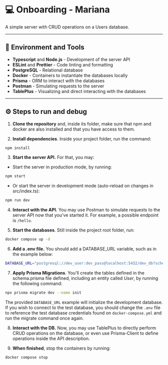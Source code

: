 # 💻 Onboarding - Mariana

A simple server with CRUD operations on a Users database.

---

## 🔬 Environment and Tools

- **Typescript** and **Node.js** - Development of the server API
- **ESLint** and **Prettier** - Code linting and formatting
- **PostgreSQL** - Relational database
- **Docker** - Containers to instantiate the databases locally
- **Prisma** - ORM to interact with the databases
- **Postman** - Simulating requests to the server
- **TablePlus** - Visualizing and direct interacting with the databases

---

## ⚙️ Steps to run and debug

1. **Clone the repository** and, inside its folder, make sure that npm and docker are also installed and that you have access to them.

2. **Install dependencies**. Inside your project folder, run the command:

```bash
npm install
```

3. **Start the server API.** For that, you may:

- Start the server in production mode, by running:

```bash
npm start
```

- Or start the server in development mode (auto-reload on changes in src/index.ts):

```bash
npm run dev
```

4. **Interact with the API.** You may use Postman to simulate requests to the server API now that you've started it. For example, a possible endpoint is `/hello`.

5. **Start the databases**. Still inside the project root folder, run:

```bash
docker compose up -d
```

6. **Add a .env file.** You should add a DATABASE_URL variable, such as in the example below:

```bash
DATABASE_URL="postgresql://dev_user:dev_pass@localhost:5432/dev_db?schema=public"
```

7. **Apply Prisma Migrations**. You'll create the tables defined in the schema.prisma file defined, including an entity called _User_, by running the following command:

```bash
npx prisma migrate dev --name init
```

The provided `DATABASE_URL` example will initialize the development database. If you wish to connect to the test database, you should change the `.env` file to reference the test database credentials found on `docker-compose.yml` and run the migrate command once again.

8. **Interact with the DB.** Now, you may use TablePlus to directly perform CRUD operations on the database, or even use Prisma-Client to define operations inside the API description.

9. **When finished**, stop the containers by running:

```bash
docker compose stop
```
